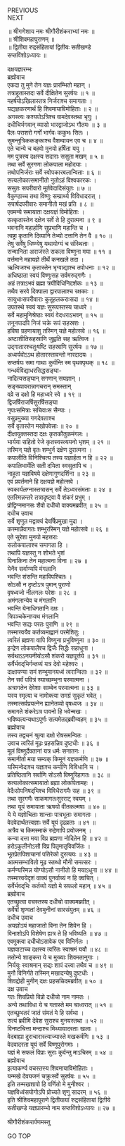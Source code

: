 PREVIOUS  
NEXT  
  
॥ श्रीगणेशाय नमः श्रीगौरीशंकराभ्यां नमः ॥  
॥ श्रीशिवमहापुराणम् ॥  
॥ द्वितीया रुद्रसंहितायां द्वितीयः सतीखण्डे  
सप्तविंशोऽध्यायः ॥  
  
दक्षयज्ञारम्भः  
ब्रह्मोवाच  
एकदा तु मुने तेन यज्ञः प्रारम्भितो महान् ।  
तत्राहूतास्तदा सर्वे दीक्षितेन सुरर्षयः ॥ १ ॥  
महर्षयोऽखिलास्तत्र निर्जराश्च समागताः ।  
यद्यज्ञकरणार्थं हि शिवमायाविमोहिताः ॥ २ ॥  
अगस्त्यः कश्यपोऽत्रिश्च वामदेवस्तथा भृगुः ।  
दधीचिर्भगवान् व्यासो भारद्वाजोऽथ गौतमः ॥ ३ ॥  
पैलः पराशरो गर्गो भार्गवः ककुभः सितः ।  
सुमन्तुत्रिककङ्‌काश्च वैशम्पायन एव च ॥ ४ ॥  
एते चान्ये च बहवो मुनयो हर्षिता ययु ।  
मम पुत्रस्य दक्षस्य सदाराः ससुता मखम् ॥ ५ ॥  
तथा सर्वे सुरगणा लोकपाला महोदयाः ।  
तथोपनिर्जराः सर्वे स्वोपकारबलान्विताः ॥ ६ ॥  
सत्यलोकात्समानीतो नुतोऽहं विश्वकारकः ।  
ससुतः सपरीवारो मूर्तवेदादिसंयुतः ॥ ७ ॥  
वैकुण्ठाच्च तथा विष्णुः सम्प्रार्थ्य विविधादरात् ।  
सपार्षदपरीवारः समानीतो मखं प्रति ॥ ८ ॥  
एवमन्ये समायाता दक्षयज्ञं विमोहिताः ।  
सत्कृतास्तेन दक्षेन सर्वे ते हि दुरात्मना ॥ ९ ॥  
भवनानि महार्हाणि सुप्रभाणि महान्ति च ।  
त्वष्ट्रा कृतानि दिव्यानि तेभ्यो दत्तानि तेन वै ॥ १० ॥  
तेषु सर्वेषु धिष्ण्येषु यथायोग्यं च संस्थिताः ।  
सन्मानिता अराजंस्ते सकला विष्णुना मया ॥ ११ ॥  
वर्त्तमाने महायज्ञे तीर्थे कनखले तदा ।  
ऋत्विजश्च कृतास्तेन भृग्वाद्याश्च तपोधनाः ॥ १२ ॥  
अधिष्ठाता स्वयं विष्णुःसह सर्वमरुद्‌गणैः ।  
अहं तत्राऽभवं ब्रह्मा त्रयीविधिनिदर्शकः ॥ १३ ॥  
तथैव सरवे दिक्पाला द्वारपालाश्च रक्षकाः ।  
सायुधाःसपरीवाराः कुतूहलकराःसदा ॥ १४ ॥  
उपतस्थे स्वयं यज्ञः सुरूपस्तस्य चाध्वरे ।  
सर्वे महामुनिश्रेष्ठाः स्वयं वेदधराऽभवन् ॥ १५ ॥  
तनूनपादपि निजं चक्रे रूपं सहस्रशः ।  
हविषा ग्रहणायाशु तस्मिन् यज्ञे महोत्सवे ॥ १६ ॥  
अष्टाशीतिसहस्राणि जुह्वति सह ऋत्विजः ।  
उद्‌गातारश्चतुःषष्टि सहस्राणि सुरर्षयः ॥ १७ ॥  
अध्वर्यवोऽऽथ होतारस्तावन्तो नारदादयः ।  
सप्तर्षयः समा गाथाः कुर्वन्ति स्म पृथक्पृथक् ॥ १८ ॥  
गन्धर्वविद्याधरसिद्धसङ्‌घा-  
     नादित्यसङ्‌घान् सगणान् सयज्ञान् ।  
सङ्‌ख्यावरान्नागचरान् समस्तान्  
     वव्रे स दक्षो हि महाध्वरे स्वे ॥ १९ ॥  
द्विजर्षिराजर्षिसुरर्षिसङ्‌घा  
     नृपाःसमित्राः सचिवाःस सैन्याः ।  
वसुप्रमुख्या गणदेवताश्च  
     सर्वे वृतास्तेन मखोपवेत्त्राः ॥ २० ॥  
दीक्षायुक्तस्तदा दक्षः कृतकौतुकमंगलः ।  
भार्यया सहितो रेजे कृतस्वस्त्ययनो भृशम् ॥ २१ ॥  
तस्मिन् यज्ञे वृतः शम्भुर्न दक्षेण दुरात्मना ।  
कपालीति विनिश्चित्य तस्य यज्ञार्हता न हि ॥ २२ ॥  
कपालिभार्येति सती दयिता स्वसुतापि च ।  
नाहूता यज्ञविषये दक्षेणागुणदर्शिना ॥ २३ ॥  
एवं प्रवर्तमाने हि दक्षयज्ञे महोत्सवे ।  
स्वकार्यलग्नास्तत्रासन् सर्वे तेऽध्वरसंमताः ॥ २४ ॥  
एतस्मिन्नन्तरे तत्रादृष्ट्वा वै शंकरं प्रभुम् ।  
प्रोद्विग्नमानसः शैवो दधीचो वाक्यमब्रवीत् ॥ २५ ॥  
दधीच उवाच  
सर्वे शृणुत मद्वाक्यं देवर्षिप्रमुखा मुदा ।  
कस्मान्नैवागतः शम्भुरस्मिन् यज्ञे महोत्सवे ॥ २६ ॥  
एते सुरेशा मुनयो महत्तराः  
     सलोकपालाश्च समागता हि ।  
तथापि यज्ञस्तु न शोभते भृशं  
     पिनाकिना तेन महात्मना विना ॥ २७ ॥  
येनैव सर्वाण्यपि मंगलानि  
     भवन्ति शंसन्ति महाविपश्चितः ।  
सोऽसौ न दृष्टोऽत्र पुमान् पुराणो  
     वृषध्वजो नीलगलः परेशः ॥ २८ ॥  
अमंगलान्येव च मंगलानि  
     भवन्ति येनाधिगतानि दक्षः ।  
त्रिपञ्चकेनाप्यथ मंगलानि  
     भवन्ति सद्यः परतः पुराणि ॥ २९ ॥  
तस्मात्त्वयैव कर्तव्यमाह्वानं परमेशितुः ।  
त्वरितं ब्रह्मणा वापि विष्णुना प्रभुविष्णुना ॥ ३० ॥  
इन्द्रेण लोकपालैश्च द्विजैः सिद्धैः सहाधुना ।  
सर्वथाऽऽनयनीयोऽसौ शंकरो यज्ञपूर्त्तये ॥ ३१ ॥  
सर्वैर्भवद्‌भिर्गन्तव्यं यत्र देवो महेश्वरः ।  
दाक्षायण्या समं शम्भुमानयध्वं त्वरान्विताः ॥ ३२ ॥  
तेन सर्वं पवित्रं स्याच्छम्भुना परमात्मना ।  
अत्रागतेन देवेशाः साम्बेन परमात्मना ॥ ३३ ॥  
यस्य स्मृत्या च नामोक्त्या समग्रं सुकृतं भवेत् ।  
तस्मात्सर्वप्रयत्नेन ह्यानेतव्यो वृषध्वजः ॥ ३४ ॥  
समागते शंकरेऽत्र पावनो हि भवेन्मखः ।  
भविष्यत्यन्यथाऽपूर्णः सत्यमेतद्‌ब्रवीम्यहम् ॥ ३५ ॥  
ब्रह्मोवाच  
तस्य तद्वचनं श्रुत्वा दक्षो रोषसमन्वितः ।  
उवाच त्वरितं मूढः प्रहसन्निव दुष्टधीः ॥ ३६ ॥  
मूलं विष्णुर्देवतानां यत्र धर्मः सनातनः ।  
समानीतो मया सम्यक् किमूनं यज्ञकर्मणि ॥ ३७ ॥  
यस्मिन्वेदाश्च यज्ञाश्च कर्माणि विविधानि च ।  
प्रतिष्ठितानि सर्वाणि सोऽसौ विष्णुरिहागतः ॥ ३८ ॥  
सत्यलोकात्समायातो ब्रह्मा लोकपितामहः ।  
वेदैःसोपनिषद्‌भिश्च विविधैरागमैः सह ॥ ३९ ॥  
तथा सुरगणैः साकमागतःसुरराट् स्वयम् ।  
तथा यूयं समायाता ऋषयो वीतकल्मषाः ॥ ४० ॥  
ये ये यज्ञोचिताः शान्ताः पात्रभूताः समागताः ।  
वेदवेदार्थतत्त्वज्ञाः सर्वे यूयं दृढव्रताः ॥ ४१ ॥  
अत्रैव च किमस्माकं रुद्रेणापि प्रयोजनम् ।  
कन्या दत्ता मया विप्र ब्रह्मणा नोदितेन हि ॥ ४२ ॥  
हरोऽकुलीनोऽसौ विप्र पितृमातृविवर्जितः ।  
भूतप्रेतपिशाचानां पतिरेको दुरत्ययः ॥ ४३ ॥  
आत्मसम्भावितो मूढ स्तब्धो मौनी समत्सरः ।  
कर्मण्यस्मिन्न योग्योऽसौ नानीतो हि मयाऽधुना ॥ ४४ ॥  
तस्मात्त्वयेदृशं वाक्यं पुनर्वाच्यं न हि क्वचित् ।  
सर्वेर्भवद्‌भिः कर्तव्यो यज्ञो मे सफलो महान् ॥ ४५ ॥  
ब्रह्मोवाच  
एतच्छ्रुत्वा वचस्तस्य दधीचो वाक्यमब्रवीत् ।  
सर्वेषां शृण्वतां देवमुनीनां सारसंयुतम् ॥ ४६ ॥  
दधीच उवाच  
अयज्ञोऽयं महाजातो विना तेन शिवेन हि ।  
विनाशोऽपि विशेषेण ह्यत्र ते हि भविष्यति ॥ ४७ ॥  
एवमुक्त्वा दधीचोऽसावेक एव विनिर्गतः ।  
यज्ञवाटाच्च दक्षस्य त्वरितः स्वाश्रमं ययौ ॥ ४८ ॥  
ततोन्ये शाङ्‌करा ये च मुख्याः शिवमतानुगाः ।  
निर्ययुः स्वाश्रमान् सद्यः शापं दत्त्वा तथैव च ॥ ४९ ॥  
मुनौ विनिर्गते तस्मिन् मखादन्येषु दुष्टधीः ।  
शिवद्रोही मुनीन् दक्षः प्रहसन्निदमब्रवीत् ॥ ५० ॥  
दक्ष उवाच  
गतः शिवप्रियो विप्रो दधीचो नाम नामतः ।  
अन्ये तथाविधा ये च गतास्ते मम चाध्वरात् ॥ ५१ ॥  
एतच्छुभतरं जातं संमतं मे हि सर्वथा ।  
सत्यं ब्रवीमि देवेश सुराश्च मुनयस्तथा ॥ ५२ ॥  
विनष्टचित्ता मन्दाश्च मिथ्यावादरताः खलाः ।  
वेदबाह्या दुराचारास्त्याज्यास्ते मखकर्मणि ॥ ५३ ॥  
वेदवादरता यूयं सर्वे विष्णुपुरोगमाः ।  
यज्ञं मे सफलं विप्राः सुराः कुर्वन्तु माऽचिरम् ॥ ५४ ॥  
ब्रह्मोवाच  
इत्याकर्ण्य वचस्तस्य शिवमायाविमोहिताः ।  
यन्मखे देवयजनं चक्रुःसर्वे सुरर्षयः ॥ ५५ ॥  
इति तन्मखशापो हि वर्णितो मे मुनीश्वर ।  
यज्ञविध्वंसयोगोऽपि प्रोच्यते शृणु सादरम् ॥ ५६ ॥  
इति श्रीशिवमहापुराणे द्वितीयायां रुद्रसंहितायां द्वितीये  
सतीखण्डे यज्ञप्रारम्भो नाम सप्तविंशोऽध्यायः ॥ २७ ॥  
  
  
श्रीगौरीशंकरार्पणमस्तु  
  
GO TOP
